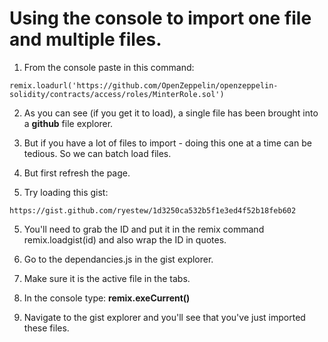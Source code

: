 # Using the console to import one file and multiple files.
 
1. From the console paste in this command:

```remix.loadurl('https://github.com/OpenZeppelin/openzeppelin-solidity/contracts/access/roles/MinterRole.sol')```

2. As you can see (if you get it to load), a single file has been brought into a **github** file explorer.

3. But if you have a lot of files to import - doing this one at a time can be tedious.  So we can batch load files.

4. But first refresh the page.

4. Try loading this gist: 

```https://gist.github.com/ryestew/1d3250ca532b5f1e3ed4f52b18feb602```

5. You'll need to grab the ID and put it in the remix command remix.loadgist(id) and also wrap the ID in quotes.

6. Go to the dependancies.js in the gist explorer.

7. Make sure it is the active file in the tabs.

8. In the console type: **remix.exeCurrent()**

9. Navigate to the gist explorer and you'll see that you've just imported these files. 


